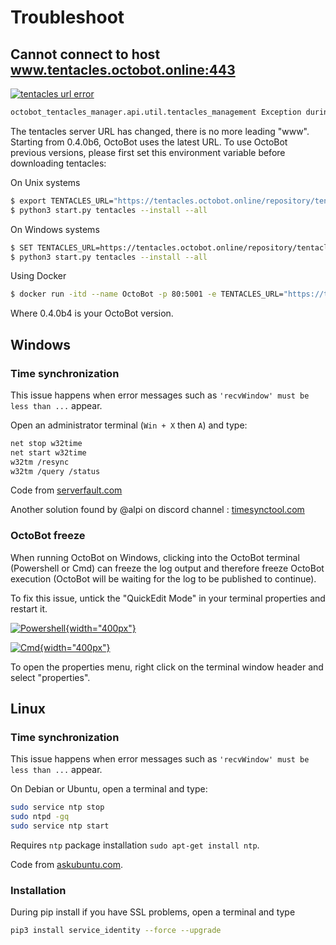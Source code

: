 Troubleshoot
============

Cannot connect to host www.tentacles.octobot.online:443
-------------------------------------------------------

[![tentacles url error](https://raw.githubusercontent.com/Drakkar-Software/OctoBot/assets/wiki_resources/troubleshoot-tentacles-url-error.png)](https://raw.githubusercontent.com/Drakkar-Software/OctoBot/assets/wiki_resources/troubleshoot-tentacles-url-error.png)

``` bash
octobot_tentacles_manager.api.util.tentacles_management Exception during InstallWorker processing: Cannot connect to host www.tentacles.octobot.online:443 ssl:default [No address associated with hostname] (ClientConnectorError)
```

The tentacles server URL has changed, there is no more leading "www".
Starting from 0.4.0b6, OctoBot uses the latest URL. To use OctoBot
previous versions, please first set this environment variable before
downloading tentacles:

On Unix systems

``` bash
$ export TENTACLES_URL="https://tentacles.octobot.online/repository/tentacles/officials/packages/full/base/0.4.0b4/any_platform.zip"
$ python3 start.py tentacles --install --all
```

On Windows systems

``` bash
$ SET TENTACLES_URL=https://tentacles.octobot.online/repository/tentacles/officials/packages/full/base/0.4.0b4/any_platform.zip
$ python3 start.py tentacles --install --all
```

Using Docker

``` bash
$ docker run -itd --name OctoBot -p 80:5001 -e TENTACLES_URL="https://tentacles.octobot.online/repository/tentacles/officials/packages/full/base/0.4.0b4/any_platform.zip" -v $(pwd)/user:/octobot/user -v $(pwd)/tentacles:/octobot/tentacles -v $(pwd)/logs:/octobot/logs drakkarsoftware/octobot:stable
```

Where 0.4.0b4 is your OctoBot version.

Windows
-------

### Time synchronization

This issue happens when error messages such as
`'recvWindow' must be less than ...` appear.

Open an administrator terminal (`Win + X` then `A`) and type:

``` bash
net stop w32time
net start w32time
w32tm /resync
w32tm /query /status
```

Code from
[serverfault.com](https://serverfault.com/questions/294787/how-do-i-force-sync-the-time-on-windows-workstation-or-server)

Another solution found by @alpi on discord channel :
[timesynctool.com](http://www.timesynctool.com)

### OctoBot freeze

When running OctoBot on Windows, clicking into the OctoBot terminal
(Powershell or Cmd) can freeze the log output and therefore freeze
OctoBot execution (OctoBot will be waiting for the log to be published
to continue).

To fix this issue, untick the "QuickEdit Mode" in your terminal
properties and restart it.

[![Powershell](https://raw.githubusercontent.com/Drakkar-Software/OctoBot/assets/wiki_resources/powerShellEditMode.jpg){width="400px"}](https://raw.githubusercontent.com/Drakkar-Software/OctoBot/assets/wiki_resources/powerShellEditMode.jpg)

[![Cmd](https://raw.githubusercontent.com/Drakkar-Software/OctoBot/assets/wiki_resources/cmdQuickEdit.jpg){width="400px"}](https://raw.githubusercontent.com/Drakkar-Software/OctoBot/assets/wiki_resources/cmdQuickEdit.jpg)

To open the properties menu, right click on the terminal window header
and select "properties".

Linux
-----

### Time synchronization

This issue happens when error messages such as
`'recvWindow' must be less than ...` appear.

On Debian or Ubuntu, open a terminal and type:

``` bash
sudo service ntp stop
sudo ntpd -gq
sudo service ntp start
```

Requires `ntp` package installation `sudo apt-get install ntp`.

Code from
[askubuntu.com](https://askubuntu.com/questions/254826/how-to-force-a-clock-update-using-ntp#256004).

### Installation

During pip install if you have SSL problems, open a terminal and type

``` bash
pip3 install service_identity --force --upgrade
```
